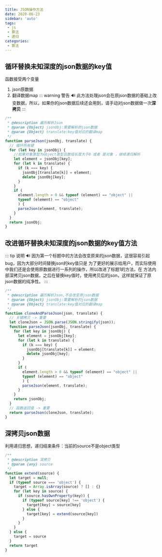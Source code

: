 ```yaml
---
title: JSON操作方法
date: 2020-06-23
sidebar: 'auto'
tags:
 - js 
 - 算法
 - 递归
categories:
 - 算法
---
```


## 循环替换未知深度的json数据的key值
函数接受两个变量
1. json原数据
2. 翻译数据map
::: warning 警告
:loud_sound:
此方法处理json会在原json数据的基础上改变数据，所以，如果你的json数据后续还会用到，请手动对json数据做一次**深拷贝**
:::

```js
/**
 * @description 遍历解析Json
 * @param {Object} jsonObj:需要解析的json数据
 * @param {Object} translate:key值对应的翻译map
 */
function parseJson(jsonObj, translate) {
  // 循环所有键
  for (let key in jsonObj) {
    //如果对象类型为object类型且数组长度大于0 或者 是对象 ，继续递归解析
    let element = jsonObj[key];
    for (let k in translate) {
      if (k === key) {
        jsonObj[translate[k]] = element;
        delete jsonObj[key];
      }
    }
    if (
      element.length > 0 && typeof (element) == "object" ||
      typeof (element) == "object"
      ) {
      parseJson(element, translate);
    }
  }
  return jsonObj;
}
```
## 改进循环替换未知深度的json数据的key值方法
::: tip 说明
:loud_sound:
因为第一个标题中的方法会改变原来的json数据，这很容易引起bug，因为大部分时间替换json的key值只是
为了更好的展示给用户，而实际使用中我们还是会使用原数据进行一系列的操作，所以改进了标题1的方法，在
方法内部深拷贝json数据，之后在替换key值时，使用拷贝后的json，这样就保证了原json数据的纯净性。
:::
```js
/**
 * @description 遍历解析Json,不会改变原json数据
 * @param {Object} jsonObj:需要解析的json数据
 * @param {Object} translate:key值对应的翻译map
 */
function cloneAndParseJson(json, translate) {
  // 关键拷贝 -> 重要
  let cloneJson = JSON.parse(JSON.stringify(json));
  function parseJson(jsonObj, translate) {
    for (let key in jsonObj) {
      let element = jsonObj[key];
      for (let k in translate) {
        if (k === key) {
          jsonObj[translate[k]] = element;
          delete jsonObj[key];
        }
      }
      if (
        element.length > 0 && typeof (element) == "object" ||
        typeof (element) == "object"
        ) {
        parseJson(element, translate);
      }
    }
    return jsonObj;
  }
  // 函数返回值 -> 重要
  return parseJson(cloneJson, translate);
}
```

## 深拷贝json数据
利用递归思想，递归结束条件：当前的source不是object类型

```js
/**
 * @description 深拷贝
 * @param {any} source 
 */
function extend(source) {
  let target = null;
  if (typeof source === 'object') {
    target = Array.isArray(source) ? [] : {}
    for (let key in source) {
      if (source.hasOwnProperty(key)) {
        if (typeof source[key] !== 'object') {
          target[key] = source[key]
        } else {
          target[key] = extend(source[key])
        }
      }
    }
  } else {
    target = source
  }
  return target
}

```